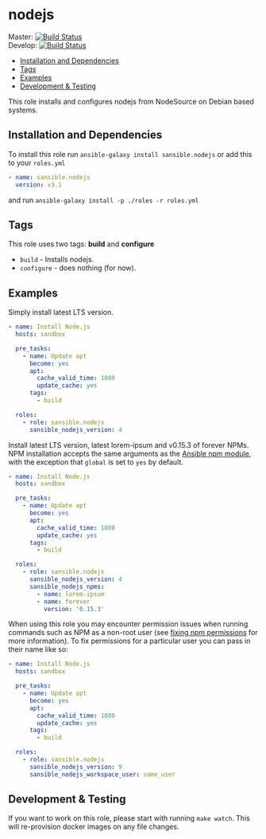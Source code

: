 # nodejs

Master: [![Build Status](https://travis-ci.org/sansible/nodejs.svg?branch=master)](https://travis-ci.org/sansible/nodejs)  
Develop: [![Build Status](https://travis-ci.org/sansible/nodejs.svg?branch=develop)](https://travis-ci.org/sansible/nodejs)

* [Installation and Dependencies](#installation-and-dependencies)
* [Tags](#tags)
* [Examples](#examples)
* [Development & Testing](#development---testing)

This role installs and configures nodejs from NodeSource on Debian based systems.


## Installation and Dependencies

To install this role run `ansible-galaxy install sansible.nodejs`
or add this to your `roles.yml`

```YAML
- name: sansible.nodejs
  version: v3.1
```

and run `ansible-galaxy install -p ./roles -r roles.yml`


## Tags

This role uses two tags: **build** and **configure**

* `build` - Installs nodejs.
* `configure` - does nothing (for now).


## Examples

Simply install latest LTS version.

```YAML
- name: Install Node.js
  hosts: sandbox

  pre_tasks:
    - name: Update apt
      become: yes
      apt:
        cache_valid_time: 1800
        update_cache: yes
      tags:
        - build

  roles:
    - role: sansible.nodejs
      sansible_nodejs_version: 4
```

Install latest LTS version, latest lorem-ipsum and v0.15.3 of forever NPMs.
NPM installation accepts the same arguments as the [Ansible npm module](http://docs.ansible.com/ansible/latest/npm_module.html),
with the exception that `global` is set to `yes` by default.

```YAML
- name: Install Node.js
  hosts: sandbox

  pre_tasks:
    - name: Update apt
      become: yes
      apt:
        cache_valid_time: 1800
        update_cache: yes
      tags:
        - build

  roles:
    - role: sansible.nodejs
      sansible_nodejs_version: 4
      sansible_nodejs_npms:
        - name: lorem-ipsum
        - name: forever
          version: '0.15.3'
```

When using this role you may encounter permission issues when running 
commands such as NPM as a non-root user (see
[fixing npm permissions](https://docs.npmjs.com/getting-started/fixing-npm-permissions) 
for more information). To fix permissions for a particular user you can 
pass in their name like so:

```YAML
- name: Install Node.js
  hosts: sandbox

  pre_tasks:
    - name: Update apt
      become: yes
      apt:
        cache_valid_time: 1800
        update_cache: yes
      tags:
        - build

  roles:
    - role: sansible.nodejs
      sansible_nodejs_version: 9
      sansible_nodejs_workspace_user: some_user
```


## Development & Testing

If you want to work on this role, please start with running
`make watch`. This will re-provision docker images on any file changes.
